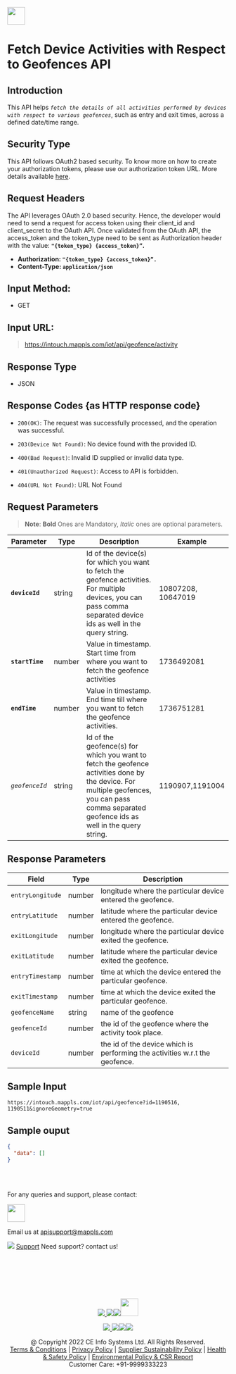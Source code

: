 
[<img src="https://about.mappls.com/about/images/MAPPLS-MapmyIndia-logo.png" height="40"/> </p>](https://about.mappls.com/api/)

# Fetch Device Activities with Respect to Geofences API

## **Introduction**
This API helps *`fetch the details of all activities performed by devices with respect to various geofences`*, such as entry and exit times, across a defined date/time range.

## **Security Type**
This API follows OAuth2 based security. To know more on how to create your authorization tokens, please use our authorization token URL. More details available [here](https://github.com/mappls-api/mappls-rest-apis/tree/main/mappls-token-generation-api).

## **Request Headers**

The API leverages OAuth 2.0 based security. Hence, the developer would need to send a request for access token using their client_id and client_secret to the OAuth API. Once validated from the OAuth API, the access_token and the token_type need to be sent as Authorization header with the value: **`"{token_type} {access_token}”`.**

- **Authorization: `"{token_type} {access_token}”.`**
- **Content-Type: `application/json`**


## **Input Method:**
- GET

## **Input URL:**

 > https://intouch.mappls.com/iot/api/geofence/activity

## **Response Type**
- JSON

## **Response Codes {as HTTP response code}**

-  `200(OK)`: The request was successfully processed, and the operation was successful.

- `203(Device Not Found)`: No device found with the provided ID.

- `400(Bad Request)`: Invalid ID supplied or invalid data type.

- `401(Unauthorized Request)`: Access to API is forbidden.

- `404(URL Not Found)`: URL Not Found

## **Request Parameters**
> **Note**: **Bold** Ones are Mandatory, *Italic* ones are optional parameters.

| **Parameter** | **Type** | **Description** | **Example** |
| --- | --- | --- | --- |
| **`deviceId `** | string | Id of the device(s) for which you want to fetch the geofence activities. For multiple devices, you can pass comma separated device ids as well in the query string. | 10807208, 10647019 |
| **`startTime`**  | number | Value in timestamp. Start time from where you want to fetch the geofence activities | 1736492081 |
| **`endTime`**  | number | Value in timestamp. End time till where you want to fetch the geofence activities. | 1736751281 |
| *`geofenceId`* | string | Id of the geofence(s) for which you want to fetch the geofence activities done by the device. For multiple geofences, you can pass comma separated geofence ids as well in the query string. | 1190907,1191004 |


## **Response Parameters**

| **Field** | **Type** | **Description** |
| --- | --- | --- |
|`entryLongitude` | number | longitude where the particular device entered the geofence. |
|`entryLatitude` | number | latitude where the particular device entered the geofence.|
|`exitLongitude` | number | longitude where the particular device exited the geofence.|
|`exitLatitude` | number | latitude where the particular device exited the geofence.|
|`entryTimestamp` | number | time at which the device entered the particular geofence.|
|`exitTimestamp` | number | time at which the device exited the particular geofence.|
|`geofenceName` | string | name of the geofence |
|`geofenceId` | number | the id of the geofence where the activity took place. |
|`deviceId` | number | the id of the device which is performing the activities w.r.t the geofence. |

## **Sample Input**
```
https://intouch.mappls.com/iot/api/geofence?id=1190516, 1190511&ignoreGeometry=true
```
## **Sample ouput**

```json
{
  "data": []
}
```

<br></br>

For any queries and support, please contact: 

[<img src="https://about.mappls.com/images/mappls-logo.svg" height="40"/> </p>](https://about.mappls.com/api/)
Email us at [apisupport@mappls.com](mailto:apisupport@mappls.com)


![](https://www.mapmyindia.com/api/img/icons/support.png)
[Support](https://about.mappls.com/contact/)
Need support? contact us!

<br></br>


<br></br>

[<p align="center"> <img src="https://www.mapmyindia.com/api/img/icons/stack-overflow.png"/> ](https://stackoverflow.com/questions/tagged/mappls-api)[![](https://www.mapmyindia.com/api/img/icons/blog.png)](https://about.mappls.com/blog/)[![](https://www.mapmyindia.com/api/img/icons/gethub.png)](https://github.com/Mappls-api)[<img src="https://mmi-api-team.s3.ap-south-1.amazonaws.com/API-Team/npm-logo.one-third%5B1%5D.png" height="40"/> </p>](https://www.npmjs.com/org/mapmyindia) 



[<p align="center"> <img src="https://www.mapmyindia.com/june-newsletter/icon4.png"/> ](https://www.facebook.com/Mapplsofficial)[![](https://www.mapmyindia.com/june-newsletter/icon2.png)](https://twitter.com/mappls)[![](https://www.mapmyindia.com/newsletter/2017/aug/llinkedin.png)](https://www.linkedin.com/company/mappls/)[![](https://www.mapmyindia.com/june-newsletter/icon3.png)](https://www.youtube.com/channel/UCAWvWsh-dZLLeUU7_J9HiOA)




<div align="center">@ Copyright 2022 CE Info Systems Ltd. All Rights Reserved.</div>

<div align="center"> <a href="https://about.mappls.com/api/terms-&-conditions">Terms & Conditions</a> | <a href="https://about.mappls.com/about/privacy-policy">Privacy Policy</a> | <a href="https://about.mappls.com/pdf/mapmyIndia-sustainability-policy-healt-labour-rules-supplir-sustainability.pdf">Supplier Sustainability Policy</a> | <a href="https://about.mappls.com/pdf/Health-Safety-Management.pdf">Health & Safety Policy</a> | <a href="https://about.mappls.com/pdf/Environment-Sustainability-Policy-CSR-Report.pdf">Environmental Policy & CSR Report</a>

<div align="center">Customer Care: +91-9999333223</div>

